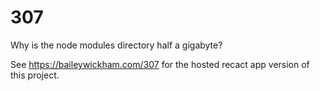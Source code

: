 # 307
Why is the node modules directory half a gigabyte?

See <https://baileywickham.com/307> for the hosted recact app version of this project.
